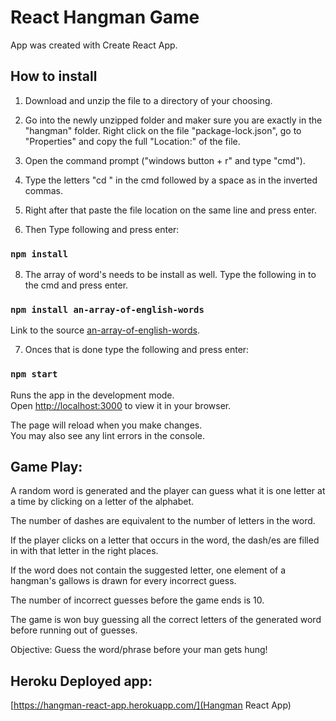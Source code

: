 # React Hangman Game
App was created with Create React App.
## How to install

 1. Download and unzip the file to a directory of your choosing.

 2. Go into the newly unzipped folder and maker sure you are exactly in the "hangman" folder. 
    Right click on the file "package-lock.json", go to "Properties" and copy the full "Location:" of the file.

 3. Open the command prompt ("windows button + r" and type "cmd").

 4. Type the letters "cd " in the cmd followed by a space as in the inverted commas.

 5. Right after that paste the file location on the same line and press enter.

 6. Then Type following and press enter:
 ### ` npm install `

8. The array of word's needs to be install as well.
    Type the following in to the cmd and press enter.
### `npm install an-array-of-english-words`

Link to the source [an-array-of-english-words](https://github.com/words/an-array-of-english-words).

7. Onces that is done type the following and press enter:
### `npm start`

Runs the app in the development mode.\
Open [http://localhost:3000](http://localhost:3000) to view it in your browser.

The page will reload when you make changes.\
You may also see any lint errors in the console.

## Game Play:

A random word is generated and the player can guess what it is one letter at a time by clicking on a letter of the alphabet.

The number of dashes are equivalent to the number of letters in the word.

If the player clicks on a letter that occurs in the word, the dash/es are filled in with that letter in the right places.

If the word does not contain the suggested letter, one element of a
hangman's gallows is drawn for every incorrect guess.

The number of incorrect guesses before the game ends is 10.

The game is won buy guessing all the correct letters of the
generated word before running out of guesses.

Objective:
Guess the word/phrase before your man gets hung!

## Heroku Deployed app:

[https://hangman-react-app.herokuapp.com/](Hangman React App)

